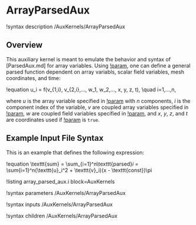 # ArrayParsedAux

!syntax description /AuxKernels/ArrayParsedAux

## Overview

This auxiliary kernel is meant to emulate the behavior and syntax of [ParsedAux.md] for array variables.
Using [!param](/AuxKernels/ArrayParsedAux/expression), one can define a general parsed function dependent on array variabls, scalar field variables, mesh coordinates, and time:

!equation
u_i = f(v_{1,i}, v_{2,i},..., w_1, w_2,..., x, y, z, t), \quad i=1,...,n,

where $u$ is the array variable specified in [!param](/AuxKernels/ArrayParsedAux/variable) with $n$ components, $i$ is the component index of the variable, $v$ are coupled array variables specified in [!param](/AuxKernels/ArrayParsedAux/coupled_array_variables), $w$ are coupled field variables specified in [!param](/AuxKernels/ArrayParsedAux/coupled_variables), and $x$, $y$, $z$, and $t$ are coordinates used if [!param](/AuxKernels/ArrayParsedAux/use_xyzt) is `true`.

## Example Input File Syntax

This is an example that defines the following expression:

!equation
\texttt{sum} = \sum_{i=1}^n\texttt{parsed}_i = \sum_{i=1}^n(\texttt{u}_i^2 + \texttt{v}_i)(x - \texttt{const})\pi

!listing array_parsed_aux.i block=AuxKernels

!syntax parameters /AuxKernels/ArrayParsedAux

!syntax inputs /AuxKernels/ArrayParsedAux

!syntax children /AuxKernels/ArrayParsedAux

